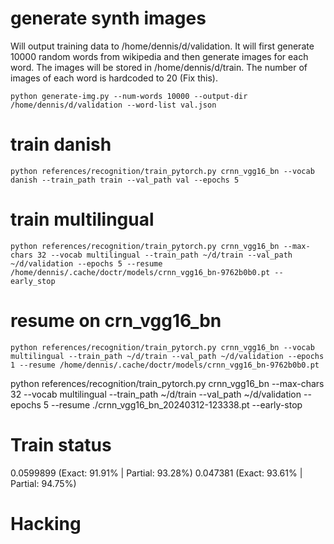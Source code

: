 # generate synth images 

Will output training data to /home/dennis/d/validation. It will first generate 10000 random words from wikipedia and then generate images for each word. The images will be stored in /home/dennis/d/train. The number of images of each word is hardcoded to 20 (Fix this).

    python generate-img.py --num-words 10000 --output-dir /home/dennis/d/validation --word-list val.json

# train danish

    python references/recognition/train_pytorch.py crnn_vgg16_bn --vocab danish --train_path train --val_path val --epochs 5 

# train multilingual

    python references/recognition/train_pytorch.py crnn_vgg16_bn --max-chars 32 --vocab multilingual --train_path ~/d/train --val_path ~/d/validation --epochs 5 --resume /home/dennis/.cache/doctr/models/crnn_vgg16_bn-9762b0b0.pt --early_stop

# resume on crn_vgg16_bn 

    python references/recognition/train_pytorch.py crnn_vgg16_bn --vocab multilingual --train_path ~/d/train --val_path ~/d/validation --epochs 1 --resume /home/dennis/.cache/doctr/models/crnn_vgg16_bn-9762b0b0.pt

    

python references/recognition/train_pytorch.py crnn_vgg16_bn --max-chars 32 --vocab multilingual --train_path ~/d/train --val_path ~/d/validation --epochs 5 --resume ./crnn_vgg16_bn_20240312-123338.pt --early-stop


# Train status

0.0599899 (Exact: 91.91% | Partial: 93.28%)
0.047381 (Exact: 93.61% | Partial: 94.75%)

# Hacking



